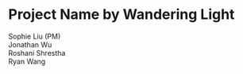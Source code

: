 # Project Name by Wandering Light
  Sophie Liu (PM)
  <br>
  Jonathan Wu
  <br>
  Roshani Shrestha
  <br>
  Ryan Wang
